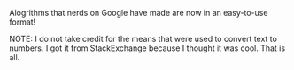 Alogrithms that nerds on Google have made are now in an easy-to-use format!


NOTE: I do not take credit for the means that were used to convert text to numbers. I got it from StackExchange because I thought it was cool. That is all.
